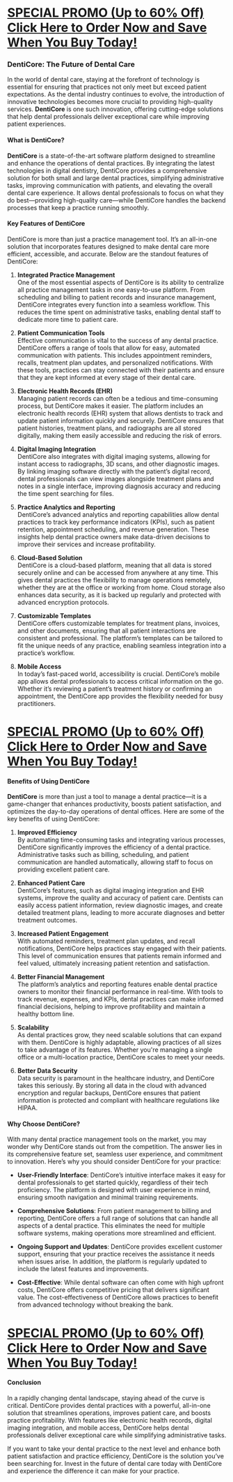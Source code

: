 <div dir="auto">
<div class="markdown-heading" dir="auto">
<h1 class="heading-element" dir="auto" tabindex="-1"><a href="https://getdeals24x7.com/order-denticore" rel="nofollow">SPECIAL PROMO (Up to 60% Off) Click Here to Order Now and Save When You Buy Today!</a></h1>
<a id="user-content-special-promo-up-to-60-off-click-here-to-order-now-and-save-when-you-buy-today" class="anchor" href="https://github.com/denticoree/denticore#special-promo-up-to-60-off-click-here-to-order-now-and-save-when-you-buy-today"></a></div>
<a id="user-content-special-promo-up-to-60-off-click-here-to-order-now-and-save-when-you-buy-today" href="https://github.com/Ruthhrwwilliams/DentiCore-Revolutionizing-Dental-Care-with-Advanced-Technology#special-promo-up-to-60-off-click-here-to-order-now-and-save-when-you-buy-today"></a></div>
<div dir="auto">
<div class="markdown-heading" dir="auto">
<h3 class="heading-element" dir="auto" tabindex="-1">DentiCore: The Future of Dental Care</h3>
<a id="user-content-denticore-the-future-of-dental-care" class="anchor" href="https://github.com/denticoree/denticore#denticore-the-future-of-dental-care"></a></div>
<a id="user-content-denticore-the-future-of-dental-care" href="https://github.com/Ruthhrwwilliams/DentiCore-Revolutionizing-Dental-Care-with-Advanced-Technology#denticore-the-future-of-dental-care"></a></div>
<p dir="auto">In the world of dental care, staying at the forefront of technology is essential for ensuring that practices not only meet but exceed patient expectations. As the dental industry continues to evolve, the introduction of innovative technologies becomes more crucial to providing high-quality services.&nbsp;<strong>DentiCore</strong>&nbsp;is one such innovation, offering cutting-edge solutions that help dental professionals deliver exceptional care while improving patient experiences.</p>
<div dir="auto">
<div class="markdown-heading" dir="auto">
<h4 class="heading-element" dir="auto" tabindex="-1">What is DentiCore?</h4>
<a id="user-content-what-is-denticore" class="anchor" href="https://github.com/denticoree/denticore#what-is-denticore"></a></div>
<a id="user-content-what-is-denticore" href="https://github.com/Ruthhrwwilliams/DentiCore-Revolutionizing-Dental-Care-with-Advanced-Technology#what-is-denticore"></a></div>
<p dir="auto"><strong>DentiCore</strong>&nbsp;is a state-of-the-art software platform designed to streamline and enhance the operations of dental practices. By integrating the latest technologies in digital dentistry, DentiCore provides a comprehensive solution for both small and large dental practices, simplifying administrative tasks, improving communication with patients, and elevating the overall dental care experience. It allows dental professionals to focus on what they do best&mdash;providing high-quality care&mdash;while DentiCore handles the backend processes that keep a practice running smoothly.</p>
<div dir="auto">
<div class="markdown-heading" dir="auto">
<h4 class="heading-element" dir="auto" tabindex="-1">Key Features of DentiCore</h4>
<a id="user-content-key-features-of-denticore" class="anchor" href="https://github.com/denticoree/denticore#key-features-of-denticore"></a></div>
<a id="user-content-key-features-of-denticore" href="https://github.com/Ruthhrwwilliams/DentiCore-Revolutionizing-Dental-Care-with-Advanced-Technology#key-features-of-denticore"></a></div>
<p dir="auto">DentiCore is more than just a practice management tool. It&rsquo;s an all-in-one solution that incorporates features designed to make dental care more efficient, accessible, and accurate. Below are the standout features of DentiCore:</p>
<ol dir="auto">
<li>
<p dir="auto"><strong>Integrated Practice Management</strong><br />One of the most essential aspects of DentiCore is its ability to centralize all practice management tasks in one easy-to-use platform. From scheduling and billing to patient records and insurance management, DentiCore integrates every function into a seamless workflow. This reduces the time spent on administrative tasks, enabling dental staff to dedicate more time to patient care.</p>
</li>
<li>
<p dir="auto"><strong>Patient Communication Tools</strong><br />Effective communication is vital to the success of any dental practice. DentiCore offers a range of tools that allow for easy, automated communication with patients. This includes appointment reminders, recalls, treatment plan updates, and personalized notifications. With these tools, practices can stay connected with their patients and ensure that they are kept informed at every stage of their dental care.</p>
</li>
<li>
<p dir="auto"><strong>Electronic Health Records (EHR)</strong><br />Managing patient records can often be a tedious and time-consuming process, but DentiCore makes it easier. The platform includes an electronic health records (EHR) system that allows dentists to track and update patient information quickly and securely. DentiCore ensures that patient histories, treatment plans, and radiographs are all stored digitally, making them easily accessible and reducing the risk of errors.</p>
</li>
<li>
<p dir="auto"><strong>Digital Imaging Integration</strong><br />DentiCore also integrates with digital imaging systems, allowing for instant access to radiographs, 3D scans, and other diagnostic images. By linking imaging software directly with the patient&rsquo;s digital record, dental professionals can view images alongside treatment plans and notes in a single interface, improving diagnosis accuracy and reducing the time spent searching for files.</p>
</li>
<li>
<p dir="auto"><strong>Practice Analytics and Reporting</strong><br />DentiCore&rsquo;s advanced analytics and reporting capabilities allow dental practices to track key performance indicators (KPIs), such as patient retention, appointment scheduling, and revenue generation. These insights help dental practice owners make data-driven decisions to improve their services and increase profitability.</p>
</li>
<li>
<p dir="auto"><strong>Cloud-Based Solution</strong><br />DentiCore is a cloud-based platform, meaning that all data is stored securely online and can be accessed from anywhere at any time. This gives dental practices the flexibility to manage operations remotely, whether they are at the office or working from home. Cloud storage also enhances data security, as it is backed up regularly and protected with advanced encryption protocols.</p>
</li>
<li>
<p dir="auto"><strong>Customizable Templates</strong><br />DentiCore offers customizable templates for treatment plans, invoices, and other documents, ensuring that all patient interactions are consistent and professional. The platform&rsquo;s templates can be tailored to fit the unique needs of any practice, enabling seamless integration into a practice&rsquo;s workflow.</p>
</li>
<li>
<p dir="auto"><strong>Mobile Access</strong><br />In today&rsquo;s fast-paced world, accessibility is crucial. DentiCore&rsquo;s mobile app allows dental professionals to access critical information on the go. Whether it&rsquo;s reviewing a patient&rsquo;s treatment history or confirming an appointment, the DentiCore app provides the flexibility needed for busy practitioners.</p>
</li>
</ol>
<div dir="auto">
<div class="markdown-heading" dir="auto">
<h1 class="heading-element" dir="auto" tabindex="-1"><a href="https://getdeals24x7.com/order-denticore" rel="nofollow">SPECIAL PROMO (Up to 60% Off) Click Here to Order Now and Save When You Buy Today!</a></h1>
<a id="user-content-special-promo-up-to-60-off-click-here-to-order-now-and-save-when-you-buy-today-1" class="anchor" href="https://github.com/denticoree/denticore#special-promo-up-to-60-off-click-here-to-order-now-and-save-when-you-buy-today-1"></a></div>
<a id="user-content-special-promo-up-to-60-off-click-here-to-order-now-and-save-when-you-buy-today-1" href="https://github.com/Ruthhrwwilliams/DentiCore-Revolutionizing-Dental-Care-with-Advanced-Technology#special-promo-up-to-60-off-click-here-to-order-now-and-save-when-you-buy-today-1"></a></div>
<div dir="auto">
<div class="markdown-heading" dir="auto">
<h4 class="heading-element" dir="auto" tabindex="-1">Benefits of Using DentiCore</h4>
<a id="user-content-benefits-of-using-denticore" class="anchor" href="https://github.com/denticoree/denticore#benefits-of-using-denticore"></a></div>
<a id="user-content-benefits-of-using-denticore" href="https://github.com/Ruthhrwwilliams/DentiCore-Revolutionizing-Dental-Care-with-Advanced-Technology#benefits-of-using-denticore"></a></div>
<p dir="auto"><strong>DentiCore</strong>&nbsp;is more than just a tool to manage a dental practice&mdash;it is a game-changer that enhances productivity, boosts patient satisfaction, and optimizes the day-to-day operations of dental offices. Here are some of the key benefits of using DentiCore:</p>
<ol dir="auto">
<li>
<p dir="auto"><strong>Improved Efficiency</strong><br />By automating time-consuming tasks and integrating various processes, DentiCore significantly improves the efficiency of a dental practice. Administrative tasks such as billing, scheduling, and patient communication are handled automatically, allowing staff to focus on providing excellent patient care.</p>
</li>
<li>
<p dir="auto"><strong>Enhanced Patient Care</strong><br />DentiCore&rsquo;s features, such as digital imaging integration and EHR systems, improve the quality and accuracy of patient care. Dentists can easily access patient information, review diagnostic images, and create detailed treatment plans, leading to more accurate diagnoses and better treatment outcomes.</p>
</li>
<li>
<p dir="auto"><strong>Increased Patient Engagement</strong><br />With automated reminders, treatment plan updates, and recall notifications, DentiCore helps practices stay engaged with their patients. This level of communication ensures that patients remain informed and feel valued, ultimately increasing patient retention and satisfaction.</p>
</li>
<li>
<p dir="auto"><strong>Better Financial Management</strong><br />The platform&rsquo;s analytics and reporting features enable dental practice owners to monitor their financial performance in real-time. With tools to track revenue, expenses, and KPIs, dental practices can make informed financial decisions, helping to improve profitability and maintain a healthy bottom line.</p>
</li>
<li>
<p dir="auto"><strong>Scalability</strong><br />As dental practices grow, they need scalable solutions that can expand with them. DentiCore is highly adaptable, allowing practices of all sizes to take advantage of its features. Whether you're managing a single office or a multi-location practice, DentiCore scales to meet your needs.</p>
</li>
<li>
<p dir="auto"><strong>Better Data Security</strong><br />Data security is paramount in the healthcare industry, and DentiCore takes this seriously. By storing all data in the cloud with advanced encryption and regular backups, DentiCore ensures that patient information is protected and compliant with healthcare regulations like HIPAA.</p>
</li>
</ol>
<div dir="auto">
<div class="markdown-heading" dir="auto">
<h4 class="heading-element" dir="auto" tabindex="-1">Why Choose DentiCore?</h4>
<a id="user-content-why-choose-denticore" class="anchor" href="https://github.com/denticoree/denticore#why-choose-denticore"></a></div>
<a id="user-content-why-choose-denticore" href="https://github.com/Ruthhrwwilliams/DentiCore-Revolutionizing-Dental-Care-with-Advanced-Technology#why-choose-denticore"></a></div>
<p dir="auto">With many dental practice management tools on the market, you may wonder why DentiCore stands out from the competition. The answer lies in its comprehensive feature set, seamless user experience, and commitment to innovation. Here&rsquo;s why you should consider DentiCore for your practice:</p>
<ul dir="auto">
<li>
<p dir="auto"><strong>User-Friendly Interface</strong>: DentiCore&rsquo;s intuitive interface makes it easy for dental professionals to get started quickly, regardless of their tech proficiency. The platform is designed with user experience in mind, ensuring smooth navigation and minimal training requirements.</p>
</li>
<li>
<p dir="auto"><strong>Comprehensive Solutions</strong>: From patient management to billing and reporting, DentiCore offers a full range of solutions that can handle all aspects of a dental practice. This eliminates the need for multiple software systems, making operations more streamlined and efficient.</p>
</li>
<li>
<p dir="auto"><strong>Ongoing Support and Updates</strong>: DentiCore provides excellent customer support, ensuring that your practice receives the assistance it needs when issues arise. In addition, the platform is regularly updated to include the latest features and improvements.</p>
</li>
<li>
<p dir="auto"><strong>Cost-Effective</strong>: While dental software can often come with high upfront costs, DentiCore offers competitive pricing that delivers significant value. The cost-effectiveness of DentiCore allows practices to benefit from advanced technology without breaking the bank.</p>
</li>
</ul>
<div dir="auto">
<div class="markdown-heading" dir="auto">
<h1 class="heading-element" dir="auto" tabindex="-1"><a href="https://getdeals24x7.com/order-denticore" rel="nofollow">SPECIAL PROMO (Up to 60% Off) Click Here to Order Now and Save When You Buy Today!</a></h1>
<a id="user-content-special-promo-up-to-60-off-click-here-to-order-now-and-save-when-you-buy-today-2" class="anchor" href="https://github.com/denticoree/denticore#special-promo-up-to-60-off-click-here-to-order-now-and-save-when-you-buy-today-2"></a></div>
<a id="user-content-special-promo-up-to-60-off-click-here-to-order-now-and-save-when-you-buy-today-2" href="https://github.com/Ruthhrwwilliams/DentiCore-Revolutionizing-Dental-Care-with-Advanced-Technology#special-promo-up-to-60-off-click-here-to-order-now-and-save-when-you-buy-today-2"></a></div>
<div dir="auto">
<div class="markdown-heading" dir="auto">
<h4 class="heading-element" dir="auto" tabindex="-1">Conclusion</h4>
<a id="user-content-conclusion" class="anchor" href="https://github.com/denticoree/denticore#conclusion"></a></div>
<a id="user-content-conclusion" href="https://github.com/Ruthhrwwilliams/DentiCore-Revolutionizing-Dental-Care-with-Advanced-Technology#conclusion"></a></div>
<p dir="auto">In a rapidly changing dental landscape, staying ahead of the curve is critical. DentiCore provides dental practices with a powerful, all-in-one solution that streamlines operations, improves patient care, and boosts practice profitability. With features like electronic health records, digital imaging integration, and mobile access, DentiCore helps dental professionals deliver exceptional care while simplifying administrative tasks.</p>
<p dir="auto">If you want to take your dental practice to the next level and enhance both patient satisfaction and practice efficiency, DentiCore is the solution you&rsquo;ve been searching for. Invest in the future of dental care today with DentiCore and experience the difference it can make for your practice.</p>
